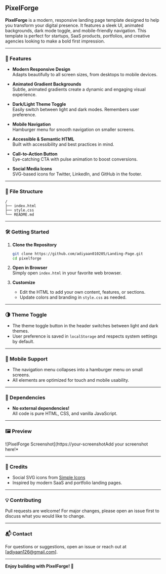 ## PixelForge

**PixelForge** is a modern, responsive landing page template designed to help you transform your digital presence. It features a sleek UI, animated backgrounds, dark mode toggle, and mobile-friendly navigation. This template is perfect for startups, SaaS products, portfolios, and creative agencies looking to make a bold first impression.

---

### 🚀 Features

- **Modern Responsive Design**  
  Adapts beautifully to all screen sizes, from desktops to mobile devices.

- **Animated Gradient Backgrounds**  
  Subtle, animated gradients create a dynamic and engaging visual experience.

- **Dark/Light Theme Toggle**  
  Easily switch between light and dark modes. Remembers user preference.

- **Mobile Navigation**  
  Hamburger menu for smooth navigation on smaller screens.

- **Accessible & Semantic HTML**  
  Built with accessibility and best practices in mind.

- **Call-to-Action Button**  
  Eye-catching CTA with pulse animation to boost conversions.

- **Social Media Icons**  
  SVG-based icons for Twitter, LinkedIn, and GitHub in the footer.

---

### 📂 File Structure

```
/
├── index.html
├── style.css
└── README.md
```

---

### 🛠️ Getting Started

1. **Clone the Repository**
   ```bash
   git clone https://github.com/adiyaan010205/Landing-Page.git
   cd pixelforge
   ```

2. **Open in Browser**  
   Simply open `index.html` in your favorite web browser.

3. **Customize**  
   - Edit the HTML to add your own content, features, or sections.
   - Update colors and branding in `style.css` as needed.

---

### 🌗 Theme Toggle

- The theme toggle button in the header switches between light and dark themes.
- User preference is saved in `localStorage` and respects system settings by default.

---

### 📱 Mobile Support

- The navigation menu collapses into a hamburger menu on small screens.
- All elements are optimized for touch and mobile usability.

---

### 🧩 Dependencies

- **No external dependencies!**  
  All code is pure HTML, CSS, and vanilla JavaScript.

---

### 🖼️ Preview

![PixelForge Screenshot](https://your-screenshotAdd your screenshot here!*

---

### 🙏 Credits

- Social SVG icons from [Simple Icons](https://simpleicons.org/)
- Inspired by modern SaaS and portfolio landing pages.

---

### 💡 Contributing

Pull requests are welcome! For major changes, please open an issue first to discuss what you would like to change.

---

### 📬 Contact

For questions or suggestions, open an issue or reach out at [adiyaan126@gmail.com].

---

**Enjoy building with PixelForge! 🚀**
